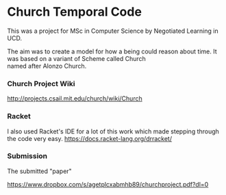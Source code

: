 # Church Temporal Code

This was a project for MSc in Computer Science by Negotiated Learning in UCD.

The aim was to create a model for how a being could reason about time. It was based on a variant of Scheme called Church  
named after Alonzo Church.

### Church Project Wiki
http://projects.csail.mit.edu/church/wiki/Church

### Racket
I also used Racket's IDE for a lot of this work which made stepping through the code very easy.
https://docs.racket-lang.org/drracket/

### Submission
The submitted "paper"

https://www.dropbox.com/s/agetplcxabmhb89/churchproject.pdf?dl=0

